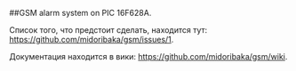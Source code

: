 ##GSM alarm system on PIC 16F628A.



Список того, что предстоит сделать, находится тут: https://github.com/midoribaka/gsm/issues/1.

Документация находится в вики: https://github.com/midoribaka/gsm/wiki.
